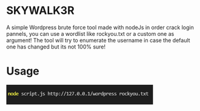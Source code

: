 # SKYWALK3R
A simple Wordpress brute force tool
made with nodeJs in order crack login pannels, you can use a wordlist like rockyou.txt or a custom one as argument!
The tool will try to enumerate the username in case the default one has changed but its not 100% sure!

# Usage 
![usage](https://raw.githubusercontent.com/Edd13Mora/SKYWALK3R/main/usage.png?token=GHSAT0AAAAAABO4PQAOO3N2UGHCZBPP2K54YPNYWWQ)

